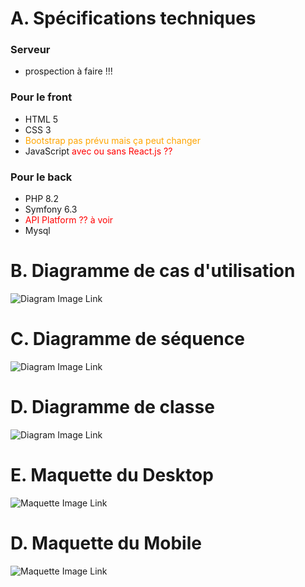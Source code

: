 # A. Spécifications techniques

### Serveur

* prospection à faire !!!

### Pour le front

* HTML 5
* CSS 3
* <font color='orange'>Bootstrap pas prévu mais ça peut changer</font>
* JavaScript<font color='red'> avec ou sans React.js ??</font>

### Pour le back

* PHP 8.2
* Symfony 6.3
* <font color='red'>API Platform ?? à voir</font>
* Mysql

# B. Diagramme de cas d'utilisation 

![Diagram Image Link](diagrammes/diagramUseCase.png)

# C. Diagramme de séquence

![Diagram Image Link](diagrammes/diagramSequence.png)

# D. Diagramme de classe

![Diagram Image Link](diagrammes/diagramClass.png)

# E. Maquette du Desktop

![Maquette Image Link](maquettes/garageVParrot-Desktop.png)

# D. Maquette du Mobile

![Maquette Image Link](maquettes/garageVParrot-Mobile.png)
